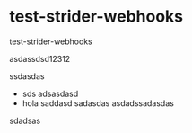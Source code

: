 test-strider-webhooks
=====================

test-strider-webhooks

asdassdsd12312



ssdasdas

* sds adsasdasd
* hola saddasd
sadasdas
asdadssadasdas


sdadsas
